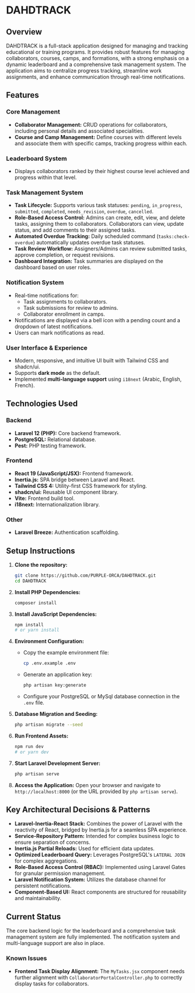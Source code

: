 # DAHDTRACK

## Overview
DAHDTRACK is a full-stack application designed for managing and tracking educational or training programs. It provides robust features for managing collaborators, courses, camps, and formations, with a strong emphasis on a dynamic leaderboard and a comprehensive task management system. The application aims to centralize progress tracking, streamline work assignments, and enhance communication through real-time notifications.

## Features

### Core Management
- **Collaborator Management:** CRUD operations for collaborators, including personal details and associated specialities.
- **Course and Camp Management:** Define courses with different levels and associate them with specific camps, tracking progress within each.

### Leaderboard System
- Displays collaborators ranked by their highest course level achieved and progress within that level.

### Task Management System
- **Task Lifecycle:** Supports various task statuses: `pending`, `in_progress`, `submitted`, `completed`, `needs_revision`, `overdue`, `cancelled`.
- **Role-Based Access Control:** Admins can create, edit, view, and delete tasks, assigning them to collaborators. Collaborators can view, update status, and add comments to their assigned tasks.
- **Automated Overdue Tracking:** Daily scheduled command (`tasks:check-overdue`) automatically updates overdue task statuses.
- **Task Review Workflow:** Assigners/Admins can review submitted tasks, approve completion, or request revisions.
- **Dashboard Integration:** Task summaries are displayed on the dashboard based on user roles.

### Notification System
- Real-time notifications for:
    - Task assignments to collaborators.
    - Task submissions for review to admins.
    - Collaborator enrollment in camps.
- Notifications are displayed via a bell icon with a pending count and a dropdown of latest notifications.
- Users can mark notifications as read.

### User Interface & Experience
- Modern, responsive, and intuitive UI built with Tailwind CSS and shadcn/ui.
- Supports **dark mode** as the default.
- Implemented **multi-language support** using `i18next` (Arabic, English, French).

## Technologies Used

### Backend
- **Laravel 12 (PHP):** Core backend framework.
- **PostgreSQL:** Relational database.
- **Pest:** PHP testing framework.

### Frontend
- **React 19 (JavaScript/JSX):** Frontend framework.
- **Inertia.js:** SPA bridge between Laravel and React.
- **Tailwind CSS 4:** Utility-first CSS framework for styling.
- **shadcn/ui:** Reusable UI component library.
- **Vite:** Frontend build tool.
- **i18next:** Internationalization library.

### Other
- **Laravel Breeze:** Authentication scaffolding.

## Setup Instructions

1.  **Clone the repository:**
    ```bash
    git clone https://github.com/PURPLE-ORCA/DAHDTRACK.git
    cd DAHDTRACK
    ```

2.  **Install PHP Dependencies:**
    ```bash
    composer install
    ```

3.  **Install JavaScript Dependencies:**
    ```bash
    npm install
    # or yarn install
    ```

4.  **Environment Configuration:**
    -   Copy the example environment file:
        ```bash
        cp .env.example .env
        ```
    -   Generate an application key:
        ```bash
        php artisan key:generate
        ```
    -   Configure your PostgreSQL or MySql database connection in the `.env` file.

5.  **Database Migration and Seeding:**
    ```bash
    php artisan migrate --seed
    ```

6.  **Run Frontend Assets:**
    ```bash
    npm run dev
    # or yarn dev
    ```

7.  **Start Laravel Development Server:**
    ```bash
    php artisan serve
    ```

8.  **Access the Application:**
    Open your browser and navigate to `http://localhost:8000` (or the URL provided by `php artisan serve`).

## Key Architectural Decisions & Patterns

-   **Laravel-Inertia-React Stack:** Combines the power of Laravel with the reactivity of React, bridged by Inertia.js for a seamless SPA experience.
-   **Service-Repository Pattern:** Intended for complex business logic to ensure separation of concerns.
-   **Inertia.js Partial Reloads:** Used for efficient data updates.
-   **Optimized Leaderboard Query:** Leverages PostgreSQL's `LATERAL JOIN` for complex aggregations.
-   **Role-Based Access Control (RBAC):** Implemented using Laravel Gates for granular permission management.
-   **Laravel Notification System:** Utilizes the database channel for persistent notifications.
-   **Component-Based UI:** React components are structured for reusability and maintainability.

## Current Status

The core backend logic for the leaderboard and a comprehensive task management system are fully implemented. The notification system and multi-language support are also in place.

### Known Issues
-   **Frontend Task Display Alignment:** The `MyTasks.jsx` component needs further alignment with `CollaboratorPortalController.php` to correctly display tasks for collaborators.
